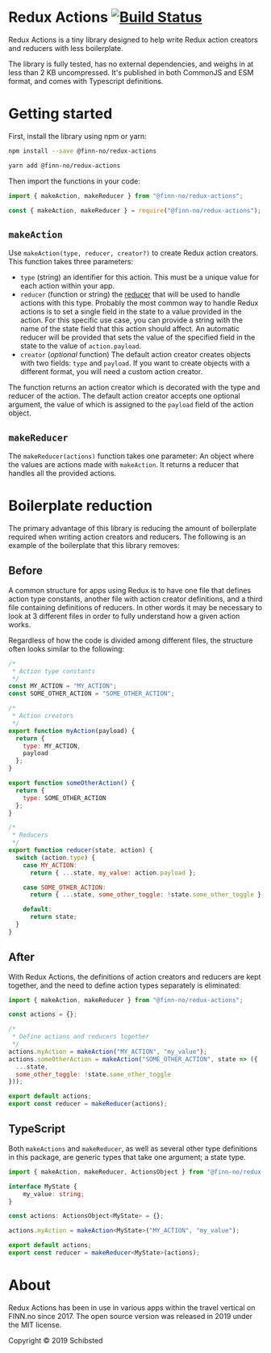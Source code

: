 # Redux Actions [![Build Status](https://travis-ci.org/finn-no/redux-actions.svg?branch=master)](https://travis-ci.org/finn-no/redux-actions)

Redux Actions is a tiny library designed to help write Redux action creators and reducers with less
boilerplate.

The library is fully tested, has no external dependencies, and weighs in at less than 2 KB
uncompressed. It's published in both CommonJS and ESM format, and comes with Typescript definitions.


# Getting started

First, install the library using npm or yarn:

```bash
npm install --save @finn-no/redux-actions
```

```bash
yarn add @finn-no/redux-actions
```

Then import the functions in your code:

```javascript
import { makeAction, makeReducer } from "@finn-no/redux-actions";
```

```javascript
const { makeAction, makeReducer } = require("@finn-no/redux-actions");
```

## `makeAction`

Use `makeAction(type, reducer, creator?)` to create Redux action creators. This function takes three
parameters:

- `type` (string) an identifier for this action. This must be a unique value for each action within
  your app.
- `reducer` (function or string) the [reducer](https://redux.js.org/basics/reducers) that will be
  used to handle actions with this type. Probably the most common way to handle Redux actions is to
  set a single field in the state to a value provided in the action. For this specific use case, you
  can provide a string with the name of the state field that this action should affect. An automatic
  reducer will be provided that sets the value of the specified field in the state to the value of
  `action.payload`.
- `creator` (_optional_ function) The default action creator creates objects with two fields: `type`
  and `payload`. If you want to create objects with a different format, you will need a custom
  action creator.

The function returns an action creator which is decorated with the type and reducer of the action.
The default action creator accepts one optional argument, the value of which is assigned to the
`payload` field of the action object.

## `makeReducer`

The `makeReducer(actions)` function takes one parameter: An object where the values are actions made
with `makeAction`. It returns a reducer that handles all the provided actions.


# Boilerplate reduction

The primary advantage of this library is reducing the amount of boilerplate required when writing
action creators and reducers. The following is an example of the boilerplate that this library
removes:

## Before

A common structure for apps using Redux is to have one file that defines action type constants,
another file with action creator definitions, and a third file containing definitions of reducers.
In other words it may be necessary to look at 3 different files in order to fully understand how a
given action works.

Regardless of how the code is divided among different files, the structure often looks similar to
the following:

```javascript
/*
 * Action type constants
 */
const MY_ACTION = "MY_ACTION";
const SOME_OTHER_ACTION = "SOME_OTHER_ACTION";

/*
 * Action creators
 */
export function myAction(payload) {
  return {
    type: MY_ACTION,
    payload
  };
}

export function someOtherAction() {
  return {
    type: SOME_OTHER_ACTION
  };
}

/*
 * Reducers
 */
export function reducer(state, action) {
  switch (action.type) {
    case MY_ACTION:
      return { ...state, my_value: action.payload };

    case SOME_OTHER_ACTION:
      return { ...state, some_other_toggle: !state.some_other_toggle };

    default:
      return state;
  }
}
```

## After

With Redux Actions, the definitions of action creators and reducers are kept together, and
the need to define action types separately is eliminated:

```javascript
import { makeAction, makeReducer } from "@finn-no/redux-actions";

const actions = {};

/*
 * Define actions and reducers together
 */
actions.myAction = makeAction("MY_ACTION", "my_value");
actions.someOtherAction = makeAction("SOME_OTHER_ACTION", state => ({
  ...state,
  some_other_toggle: !state.some_other_toggle
}));

export default actions;
export const reducer = makeReducer(actions);
```

## TypeScript

Both `makeActions` and `makeReducer`, as well as several other type definitions in this package,
are generic types that take one argument; a state type.

```typescript
import { makeAction, makeReducer, ActionsObject } from "@finn-no/redux-actions";

interface MyState {
    my_value: string;
}

const actions: ActionsObject<MyState> = {};

actions.myAction = makeAction<MyState>("MY_ACTION", "my_value");

export default actions;
export const reducer = makeReducer<MyState>(actions);
```

# About

Redux Actions has been in use in various apps within the travel vertical on FINN.no since 2017.
The open source version was released in 2019 under the MIT license.

Copyright © 2019 Schibsted
